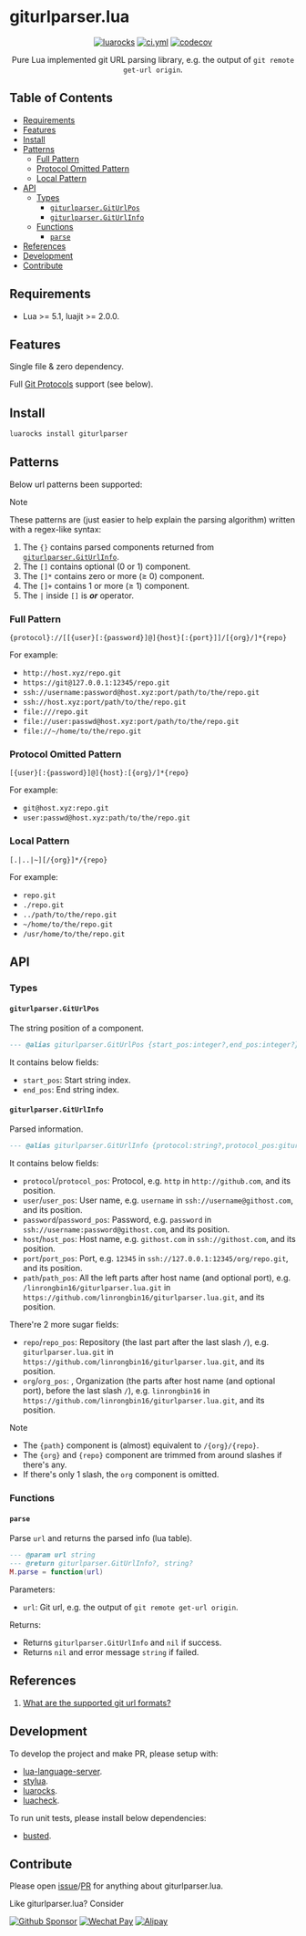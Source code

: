 <!-- markdownlint-disable MD001 MD013 MD034 MD033 MD051 -->

# giturlparser.lua

<p align="center">
<a href="https://luarocks.org/modules/linrongbin16/giturlparser"><img alt="luarocks" src="https://custom-icon-badges.demolab.com/luarocks/v/linrongbin16/giturlparser?label=LuaRocks&labelColor=2C2D72&logo=tag&logoColor=fff&color=blue" /></a>
<a href="https://github.com/linrongbin16/giturlparser.lua/actions/workflows/ci.yml"><img alt="ci.yml" src="https://img.shields.io/github/actions/workflow/status/linrongbin16/giturlparser.lua/ci.yml?label=GitHub%20CI&labelColor=181717&logo=github&logoColor=fff" /></a>
<a href="https://app.codecov.io/github/linrongbin16/giturlparser.lua"><img alt="codecov" src="https://img.shields.io/codecov/c/github/linrongbin16/giturlparser.lua?logo=codecov&logoColor=F01F7A&label=Codecov" /></a>
</p>

<p align="center">
Pure Lua implemented git URL parsing library, e.g. the output of <code>git remote get-url origin</code>.
</p>

## Table of Contents

- [Requirements](#requirements)
- [Features](#features)
- [Install](#install)
- [Patterns](#patterns)
  - [Full Pattern](#full-pattern)
  - [Protocol Omitted Pattern](#protocol-omitted-pattern)
  - [Local Pattern](#local-pattern)
- [API](#api)
  - [Types](#types)
    - [`giturlparser.GitUrlPos`](#giturlparsergiturlpos)
    - [`giturlparser.GitUrlInfo`](#giturlparsergiturlinfo)
  - [Functions](#functions)
    - [`parse`](#parse)
- [References](#references)
- [Development](#development)
- [Contribute](#contribute)

## Requirements

- Lua >= 5.1, luajit >= 2.0.0.

## Features

Single file & zero dependency.

Full [Git Protocols](https://git-scm.com/book/en/v2/Git-on-the-Server-The-Protocols) support (see below).

## Install

```bash
luarocks install giturlparser
```

## Patterns

Below url patterns been supported:

> [!NOTE]
>
> These patterns are (just easier to help explain the parsing algorithm) written with a regex-like syntax:
>
> 1. The `{}` contains parsed components returned from [`giturlparser.GitUrlInfo`](#giturlparsergiturlinfo).
> 2. The `[]` contains optional (0 or 1) component.
> 3. The `[]*` contains zero or more (&ge; 0) component.
> 4. The `[]+` contains 1 or more (&ge; 1) component.
> 5. The `|` inside `[]` is **_or_** operator.

### Full Pattern

`{protocol}://[[{user}[:{password}]@]{host}[:{port}]]/[{org}/]*{repo}`

For example:

- `http://host.xyz/repo.git`
- `https://git@127.0.0.1:12345/repo.git`
- `ssh://username:password@host.xyz:port/path/to/the/repo.git`
- `ssh://host.xyz:port/path/to/the/repo.git`
- `file:///repo.git`
- `file://user:passwd@host.xyz:port/path/to/the/repo.git`
- `file://~/home/to/the/repo.git`

### Protocol Omitted Pattern

`[{user}[:{password}]@]{host}:[{org}/]*{repo}`

For example:

- `git@host.xyz:repo.git`
- `user:passwd@host.xyz:path/to/the/repo.git`

### Local Pattern

`[.|..|~][/{org}]*/{repo}`

For example:

- `repo.git`
- `./repo.git`
- `../path/to/the/repo.git`
- `~/home/to/the/repo.git`
- `/usr/home/to/the/repo.git`

## API

### Types

#### `giturlparser.GitUrlPos`

The string position of a component.

```lua
--- @alias giturlparser.GitUrlPos {start_pos:integer?,end_pos:integer?}
```

It contains below fields:

- `start_pos`: Start string index.
- `end_pos`: End string index.

#### `giturlparser.GitUrlInfo`

Parsed information.

```lua
--- @alias giturlparser.GitUrlInfo {protocol:string?,protocol_pos:giturlparser.GitUrlPos?,user:string?,user_pos:giturlparser.GitUrlPos?,password:string?,password_pos:giturlparser.GitUrlPos?,host:string?,host_pos:giturlparser.GitUrlPos?,org:string?,org_pos:giturlparser.GitUrlPos?,repo:string,repo_pos:giturlparser.GitUrlPos,path:string,path_pos:giturlparser.GitUrlPos}
```

It contains below fields:

- `protocol`/`protocol_pos`: Protocol, e.g. `http` in `http://github.com`, and its position.
- `user`/`user_pos`: User name, e.g. `username` in `ssh://username@githost.com`, and its position.
- `password`/`password_pos`: Password, e.g. `password` in `ssh://username:password@githost.com`, and its position.
- `host`/`host_pos`: Host name, e.g. `githost.com` in `ssh://githost.com`, and its position.
- `port`/`port_pos`: Port, e.g. `12345` in `ssh://127.0.0.1:12345/org/repo.git`, and its position.
- `path`/`path_pos`: All the left parts after host name (and optional port), e.g. `/linrongbin16/giturlparser.lua.git` in `https://github.com/linrongbin16/giturlparser.lua.git`, and its position.

There're 2 more sugar fields:

- `repo`/`repo_pos`: Repository (the last part after the last slash `/`), e.g. `giturlparser.lua.git` in `https://github.com/linrongbin16/giturlparser.lua.git`, and its position.
- `org`/`org_pos`: , Organization (the parts after host name (and optional port), before the last slash `/`), e.g. `linrongbin16` in `https://github.com/linrongbin16/giturlparser.lua.git`, and its position.

> [!NOTE]
>
> - The `{path}` component is (almost) equivalent to `/{org}/{repo}`.
> - The `{org}` and `{repo}` component are trimmed from around slashes if there's any.
> - If there's only 1 slash, the `org` component is omitted.

### Functions

#### `parse`

Parse `url` and returns the parsed info (lua table).

```lua
--- @param url string
--- @return giturlparser.GitUrlInfo?, string?
M.parse = function(url)
```

Parameters:

- `url`: Git url, e.g. the output of `git remote get-url origin`.

Returns:

- Returns `giturlparser.GitUrlInfo` and `nil` if success.
- Returns `nil` and error message `string` if failed.

## References

1. [What are the supported git url formats?](https://stackoverflow.com/questions/31801271/what-are-the-supported-git-url-formats)

## Development

To develop the project and make PR, please setup with:

- [lua-language-server](https://github.com/LuaLS/lua-language-server).
- [stylua](https://github.com/JohnnyMorganz/StyLua).
- [luarocks](https://luarocks.org/).
- [luacheck](https://github.com/mpeterv/luacheck).

To run unit tests, please install below dependencies:

- [busted](https://github.com/lunarmodules/busted).

## Contribute

Please open [issue](https://github.com/linrongbin16/giturlparser.lua/issues)/[PR](https://github.com/linrongbin16/giturlparser.lua/pulls) for anything about giturlparser.lua.

Like giturlparser.lua? Consider

[![Github Sponsor](https://img.shields.io/badge/-Sponsor%20Me%20on%20Github-magenta?logo=github&logoColor=white)](https://github.com/sponsors/linrongbin16)
[![Wechat Pay](https://img.shields.io/badge/-Tip%20Me%20on%20WeChat-brightgreen?logo=wechat&logoColor=white)](https://github.com/linrongbin16/lin.nvim/wiki/Sponsor)
[![Alipay](https://img.shields.io/badge/-Tip%20Me%20on%20Alipay-blue?logo=alipay&logoColor=white)](https://github.com/linrongbin16/lin.nvim/wiki/Sponsor)
